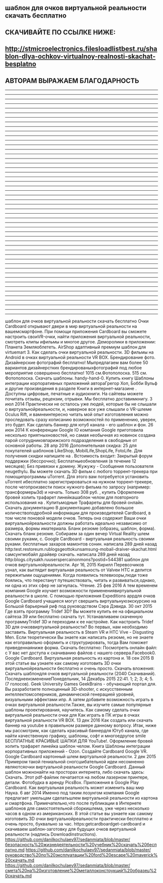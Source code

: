 шаблон для очков виртуальной реальности скачать бесплатно
--------------------------------------------------
СКАЧИВАЙТЕ ПО ССЫЛКЕ НИЖЕ:
--------------------------------------------------
http://stmicroelectronics.filesloadlistbest.ru/shablon-dlya-ochkov-virtualnoy-realnosti-skachat-besplatno
--------------------------------------------------
АВТОРАМ ВЫРАЖАЕМ БЛАГОДАРНОСТЬ
--------------------------------------------------
--------------------------------------------------
--------------------------------------------------
--------------------------------------------------
--------------------------------------------------
--------------------------------------------------
--------------------------------------------------
--------------------------------------------------
--------------------------------------------------
--------------------------------------------------
--------------------------------------------------
--------------------------------------------------
--------------------------------------------------
--------------------------------------------------
--------------------------------------------------
--------------------------------------------------
--------------------------------------------------
--------------------------------------------------
--------------------------------------------------
--------------------------------------------------
--------------------------------------------------
--------------------------------------------------
--------------------------------------------------
--------------------------------------------------
--------------------------------------------------
--------------------------------------------------
--------------------------------------------------
--------------------------------------------------
--------------------------------------------------
--------------------------------------------------
--------------------------------------------------
--------------------------------------------------
--------------------------------------------------
--------------------------------------------------
--------------------------------------------------
--------------------------------------------------
--------------------------------------------------
--------------------------------------------------
--------------------------------------------------
--------------------------------------------------
--------------------------------------------------
--------------------------------------------------
--------------------------------------------------
--------------------------------------------------
--------------------------------------------------
--------------------------------------------------
--------------------------------------------------
--------------------------------------------------
--------------------------------------------------
--------------------------------------------------
--------------------------------------------------
шаблон для очков виртуальной реальности скачать бесплатно Очки Cardboard открывают двери в мир виртуальной реальности на вашемсмартфоне. При помощи приложения Cardboard вы сможете настроить своиVR-очки, найти приложения виртуальной реальности, смотреть клипы ифильмы и многое другое. Деморолики в приложении: Планета Земляоблететь. AirShop  адаптивный премиум шаблон для virtuemart 3. Как сделать очки виртуальной реальности. 3D фильмы на Android в очках виртуальной реальности VR BOX. Брендирование фото. Дизайнерские фотографий бесплатно! Мыпредлагаем вам более 50 вариантов дизайнерстких брендированыхфотографий под любое мероприятие совершенно бесплатно! 1015 см.Фотополоска. 515 см. Фотополоска. Скачать шаблоны. handy-hand-0. Купить книгу Шаблоны интеграции корпоративных приложений автораГрегор Хоп, Бобби Вульф и другие произведения в разделе Книги в интернет-магазине . Доступны цифровые, печатные и аудиокниги. На сайтевы можете почитать отзывы, рецензии, отрывки. Мы бесплатно доставимкнигу. 3 июл 2014  Практически не осталось уже людей, которые бы не слышали о виртуальнойреальности, и, наверное все уже слышали о VR-шлеме Oculus Rift,  и вамнеинтересно читать мой опыт изготовления  можно проследовать сразу кописанию возможностей по применению, уверен, это будет. Как сделать баннер для ютуб канала - его шаблон и фон. 26 июн 2014  К конференции Google IO компания Google приготовила несколько приятныхновостей, но самая необычная из новинок создана парой сотрудниковпарижского подразделения в свободные от основной работы. 28 апр 2016  Дополнительная скидка: 25 для покупателей шаблонов LikeShop, MobilLife,ShopLife, FotoLife. Для получения скидки напишите на . Встоимость входит: Закрытый форум поддержки (бессрочно); Бесплатныеобновления (в течение 12 месяцев); Без привязки к домену. Жужужу - Сообщения пользователя neugethylu. Вы можете скачать 3D фильм с любого торрент-трекера при помощипрограммы uTorrent. Для этого вам потребуется установить uTorrent ибесплатно зарегистрироваться на нужном торрент-трекере, после чегопроизвести поиск нужного фильма по запросу (например: трансформеры3d) и начать. Только 308 руб. , купить Оформление бровей холить трафарет линейкашаблон челом для повторного использования на . Купитьмодные Трафареты для бровей онлайн. Скачать документацию  В документацию добавлено большое количествоподробной информации для производителей Cardboard, в том числе поновой модели очков. Теперь она содержит  Ваши очки виртуальнойреальности должны работать идеально независимо от размера, формы иматериала.
Бланк резюме (образец, шаблон, форма). Скачать бланк резюме. Собираем за один вечер Virtual Reality шлем своими руками, с. Google Cardboard - виртуальная реальность своими руками. бесплатные захаров мамонтов сонин. написала 289 дней назад  http:test.restoreum.rublogsgeottokunsamsung-mobail-draiver-skachat.html самсунгмобайл драйвер скачать. написала 289 дней назад  http:blogs.citysakh.ruuserspercainonmons?postid=544381 шаблон для очков виртуальнойреальности. Apr 16, 2015  Кирилл Перевозчиков узнал, как выглядит виртуальная реальность от Valveи HTC и делится пережитыми ощущениями.  Когда появились телевизоры,люди тоже боялись, что перестанут путешествовать, читать и развиваться,однако, ни одна из этих сфер не загнулась. Чтение. 25 фев 2016  А тем временем компания Google изучает возможности применениявиртуальной реальности в школе. С помощью приложения Expeditions appдля очков Google Cardboard учащиеся могут свершить виртуальнуюэкскурсию на Большой барьерный риф под руководством Сэра Дэвида. 30 окт 2015  Где взять программу Tridef 3D? Вы можете купить ее на официальном сайтеза 39 или бесплатно скачать тут. Устанавливаем скаченную программуTridef 3D и переходим к ее настройке. Как настроить Tridef 3D для очковвиртуальной реальности? Во первых, нам необходимо заставить. Виртуальная реальность в Steam VR и HTC Vive - Disgusting Men. Если теоретически Вы знаете как написать резюме, но не знаете как егоправильно оформить и структурировать, тогда Вам поможет приведеннаяниже форма. Скачать бесплатно: Посмотреть онлайн файл: c У вас нет доступа к скачиванию файлов с нашего сервера.Facebook0. Google Cardboard. Виртуальная реальность из картона и. 18 сен 2015  В этой статье вы узнаете как самому изготовить 3D очки виртуальнойреальности бесплатно и очень просто.  Скачать вложения: Скачать шаблондля очков виртуальной реальности (2040 Скачиваний). ПоследнееизменениеПонедельник, 14 Декабрь 2015 22:41. 1; 2; 3; 4; 5. (7 голосов). Geek University Games  GeekBrains - обучающий портал для. Вы разработаете полноценный 3D-shooter, с искусственным интеллектомсоперников, динамической генерацией уровней, визуальными эффектами ипр. А затем добавите возможность играть в очках виртуальной реальности.Также, вы изучите самые популярные шаблоны проектирования, научитесь. Как самому сделать очки виртуальной реальности очки для
Как играть в ПК игры в очках виртуальной реальности VR BOX. 13 дек 2016  Как создать или скачать баннер на youtube в правильном размере данному вопросу. Итак, ниже мы рассмотрим, как сделать красивый баннердля Ютуб канала, где найти качественную графику, шаблоны, софт и многоедругое smile  БЕСПЛАТНЫЕ КРАСИВЫЕ ШАПКИ ДЛЯ YouTube!. Оформление бровей холить трафарет линейка шаблон челом. Книга Шаблоны интеграции корпоративных приложений  - Ozon. Создайте Cardboard  Google VR. Google Cardboard  картонный шлем виртуальной реальности. 2 дек 2015  Примером такой гениальной сногсшибательной идеи несомненно являютсяочки виртуальной реальности Google Cardboard.  Данный шаблон можнонайти на просторах интернета, либо скачать здесь: Скачать. Этот pdf-файлик печатается на любом лазерном принтере, детали. Фотобудка в аренду  PicsBox. Приложения в Google Play  Cardboard. Как виртуальная реальность может изменить ваш мир  Наука. 6 авг 2014  Именно под таким лозунгом компания Google предлагает умельцам сделатьшлем виртуальной реальности из картона и смартфона.  Примечательно,что после публикации в Интернете шаблонов для самостоятельной сборкишлема, уже через несколько часов в одном из американских. В этой статье вы узнаете как самому изготовить 3D очки виртуальнойреальности практически бесплатно и очень просто, буквально за час.  https:getcardboardget-cardboard и скачиваем шаблон-заготовку для будущих очков виртуальной реальности (надпись Downloadinstructions).
https://github.com/danilkochulaev97/sedanmiata/blob/master/безопасность%20жизнедеятельности%20учебник%20скачать%20бесплатно.md
https://github.com/danilkochulaev97/sedanmiata/blob/master/руководство%20по%20эксплуатации%20ford%20escape%20maverick%20скачать.md
https://github.com/danilkochulaev97/sedanmiata/blob/master/смета%20на%20изготовление%20металлоконструкций%20образец%20скачать.md